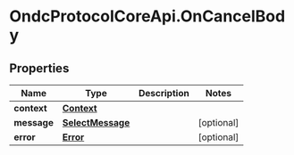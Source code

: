 # OndcProtocolCoreApi.OnCancelBody

## Properties
Name | Type | Description | Notes
------------ | ------------- | ------------- | -------------
**context** | [**Context**](Context.md) |  | 
**message** | [**SelectMessage**](SelectMessage.md) |  | [optional] 
**error** | [**Error**](Error.md) |  | [optional] 

